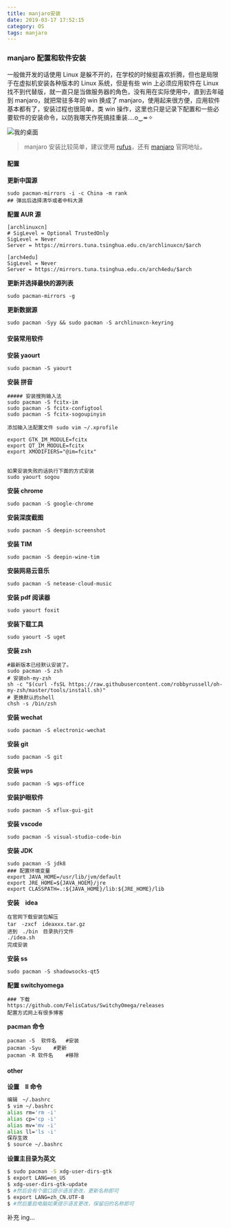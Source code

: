 ```yaml
---
title: manjaro安装
date: 2019-03-17 17:52:15
category: OS
tags: manjaro
---
```

### manjaro 配置和软件安装

一般做开发的话使用 Linux 是躲不开的，在学校的时候挺喜欢折腾，但也是局限于在虚拟机安装各种版本的 Linux 系统，但是有些 win 上必须应用软件在 Linux 找不到代替版，就一直只是当做服务器的角色，没有用在实际使用中，直到去年碰到 manjaro，就把常驻多年的 win 换成了 manjaro，使用起来很方便，应用软件基本都有了，安装过程也很简单，类 win 操作，这里也只是记录下配置和一些必要软件的安装命令，以防我哪天作死搞挂重装....o‿≖✧

![我的桌面]( http://pnvzvh2vw.bkt.clouddn.com//manjaro.png)

> manjaro 安装比较简单，建议使用 [rufus](https://rufus.ie/)，还有 [manjaro](https://manjaro.org/) 官网地址。

#### 配置

**更新中国源**

```
sudo pacman-mirrors -i -c China -m rank
## 弹出后选择清华或者中科大源
```

**配置 AUR 源**

```
[archlinuxcn]
# SigLevel = Optional TrustedOnly
SigLevel = Never
Server = https://mirrors.tuna.tsinghua.edu.cn/archlinuxcn/$arch

[arch4edu]
SigLevel = Never
Server = https://mirrors.tuna.tsinghua.edu.cn/arch4edu/$arch
```

**更新并选择最快的源列表**

```
sudo pacman-mirrors -g 
```

**更新数据源**

```
sudo pacman -Syy && sudo pacman -S archlinuxcn-keyring
```

#### 安装常用软件

**安装 yaourt**

```
sudo pacman -S yaourt
```
**安装 拼音**

```
##### 安装搜狗输入法
sudo pacman -S fcitx-im
sudo pacman -S fcitx-configtool
sudo pacman -S fcitx-sogoupinyin

添加输入法配置文件 sudo vim ~/.xprofile

export GTK_IM_MODULE=fcitx
export QT_IM_MODULE=fcitx
export XMODIFIERS="@im=fcitx"


如果安装失败的话执行下面的方式安装
sudo yaourt sogou
```

**安装 chrome**

```
sudo pacman -S google-chrome
```

**安装深度截图**

```
sudo pacman -S deepin-screenshot
```

**安装 TIM**

```
sudo pacman -S deepin-wine-tim
```

**安装网易云音乐**

```
sudo pacman -S netease-cloud-music
```

**安装 pdf 阅读器**

```
sudo yaourt foxit
```

**安装下载工具**

```
sudo yaourt -S uget 
```

**安装 zsh**

```
#最新版本已经默认安装了。
sudo pacman -S zsh
# 安装oh-my-zsh
sh -c "$(curl -fsSL https://raw.githubusercontent.com/robbyrussell/oh-my-zsh/master/tools/install.sh)"
# 更换默认的shell
chsh -s /bin/zsh
```
**安装 wechat**

```
sudo pacman -S electronic-wechat	
```

**安装 git**

```
sudo pacman -S git
```

**安装 wps**

```
sudo pacman -S wps-office

```

**安装护眼软件**

```
sudo pacman -S xflux-gui-git
```

**安装 vscode**

```
sudo pacman -S visual-studio-code-bin
```

**安装 JDK**

```
sudo pacman -S jdk8
### 配置环境变量
export JAVA_HOME=/usr/lib/jvm/default
export JRE_HOME=${JAVA_HOEM}/jre
export CLASSPATH=.:${JAVA_HOME}/lib:${JRE_HOME}/lib 
```

**安装　idea**

```
在官网下载安装包解压
tar　-zxcf　ideaxxx.tar.gz
进到　./bin　目录执行文件
./idea.sh
完成安装
```

**安装 ss**

```
sudo pacman -S shadowsocks-qt5
```

**配置 switchyomega**

```
### 下载
https://github.com/FelisCatus/SwitchyOmega/releases 
配置方式网上有很多博客

```

**pacman 命令**

```
pacman -S  软件名   #安装
pacman -Syu    #更新
pacman -R 软件名    #移除
```

#### other

**设置　ll 命令**

``` bash
编辑　~/.bashrc
$ vim ~/.bashrc
alias rm='rm -i'
alias cp='cp -i'
alias mv='mv -i'
alias ll='ls -i'
保存生效　
$ source ~/.bashrc
```

**设置主目录为英文**

``` bash
$ sudo pacman -S xdg-user-dirs-gtk
$ export LANG=en_US
$ xdg-user-dirs-gtk-update
$ #然后会有个窗口提示语言更改，更新名称即可
$ export LANG=zh_CN.UTF-8
$ #然后重启电脑如果提示语言更改，保留旧的名称即可
```

补充 ing...